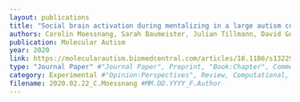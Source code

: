 ```yaml
---
layout: publications
title: "Social brain activation during mentalizing in a large autism cohort: the Longitudinal European Autism Project"
authors: Carolin Moessnang, Sarah Baumeister, Julian Tillmann, David Goyard, Tony Charman, Sara Ambrosino, Simon Baron-Cohen, Christian Beckmann, Sven Bölte, Carsten Bours, Daisy Crawley, Flavio Dell’Acqua, Sarah Durston, Christine Ecker, Vincent Frouin, Hannah Hayward, Rosemary Holt, Mark Johnson, Emily Jones, Meng-Chuan Lai, Michael V. Lombardo, Luke Mason, Marianne Oldenhinkel, Antonio Persico, Antonia San José Cáceres, Will Spooren, Eva Loth, Declan G. M. Murphy, Jan K. Buitelaar, Tobias Banaschewski, Daniel Brandeis, Heike Tost, Andreas Meyer-Lindenberg, the EU-AIMS LEAP group
publication: Molecular Autism
year: 2020
link: https://molecularautism.biomedcentral.com/articles/10.1186/s13229-020-0317-x
type: "Journal Paper" #"Journal Paper", Preprint, "Book:Chapter", Comment
category: Experimental #"Opinion:Perspectives", Review, Computational, Social Cognitive and Affective Neuroscience, Experimental
filename: 2020.02.22_C.Moessnang #MM.DD.YYYY_F.Author
---
```

